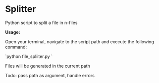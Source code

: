 # Splitter
Python script to split a file in n-files

<b>Usage:</b>

Open your terminal, navigate to the script path and execute the following command:
<p>`python file_spliiter.py <filename> <number of files>`

Files will be generated in the current path

Todo: pass path as argument, handle errors
